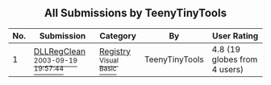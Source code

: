 ﻿<div align="center">

## All Submissions by TeenyTinyTools

</div>

No.  | Submission | Category | By   | User Rating
---- | ---------- | -------- | ---- | -----------
1 | [DLLRegClean<br /><sup>2003-09-19 19:57:44</sup>](https://github.com/Planet-Source-Code/teenytinytools-dllregclean__1-48726) | [Registry<br /><sup>Visual Basic</sup>](../ByCategory/registry__1-36.md) | TeenyTinyTools | 4.8 (19 globes from 4 users)
